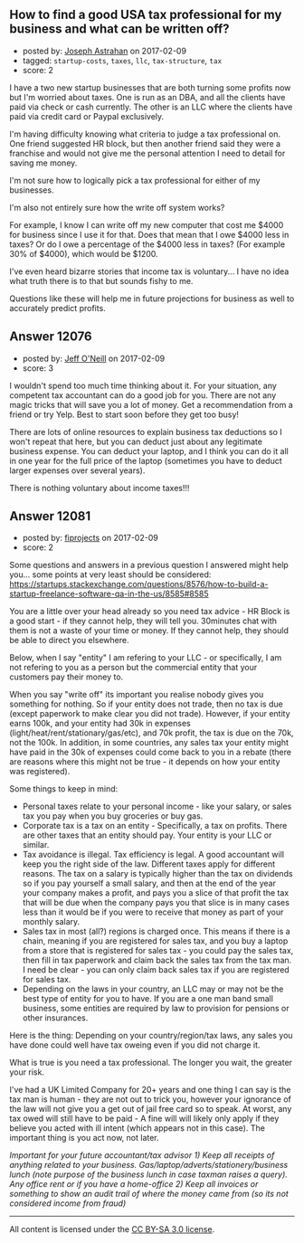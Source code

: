 ## How to find a good USA tax professional for my business and what can be written off?

- posted by: [Joseph Astrahan](https://stackexchange.com/users/1759123/joseph-astrahan) on 2017-02-09
- tagged: `startup-costs`, `taxes`, `llc`, `tax-structure`, `tax`
- score: 2

I have a two new startup businesses that are both turning some profits now but I'm worried about taxes.  One is run as an DBA, and all the clients have paid via check or cash currently.  The other is an LLC where the clients have paid via credit card or Paypal exclusively.

I'm having difficulty knowing what criteria to judge a tax professional on.  One friend suggested HR block, but then another friend said they were a franchise and would not give me the personal attention I need to detail for saving me money.

I'm not sure how to logically pick a tax professional for either of my businesses.

I'm also not entirely sure how the write off system works?

For example, I know I can write off my new computer that cost me $4000 for business since I use it for that.  Does that mean that I owe $4000 less in taxes? Or do I owe a percentage of the $4000 less in taxes? (For example 30% of $4000), which would be $1200.

I've even heard bizarre stories that income tax is voluntary... I have no idea what truth there is to that but sounds fishy to me.

Questions like these will help me in future projections for business as well to accurately predict profits.


## Answer 12076

- posted by: [Jeff O'Neill](https://stackexchange.com/users/46273/jeff-o-neill) on 2017-02-09
- score: 3

I wouldn't spend too much time thinking about it.  For your situation, any competent tax accountant can do a good job for you.  There are not any magic tricks that will save you a lot of money.  Get a recommendation from a friend or try Yelp.  Best to start soon before they get too busy!

There are lots of online resources to explain business tax deductions so I won't repeat that here, but you can deduct just about any legitimate business expense.  You can deduct your laptop, and I think you can do it all in one year for the full price of the laptop (sometimes you have to deduct larger expenses over several years).

There is nothing voluntary about income taxes!!!


## Answer 12081

- posted by: [fiprojects](https://stackexchange.com/users/5370155/fiprojects) on 2017-02-09
- score: 2

Some questions and answers in a previous question I answered might help you... some points at very least should be considered: https://startups.stackexchange.com/questions/8576/how-to-build-a-startup-freelance-software-qa-in-the-us/8585#8585

You are a little over your head already so you need tax advice - HR Block is a good start - if they cannot help, they will tell you. 30minutes chat with them is not a waste of your time or money. If they cannot help, they should be able to direct you elsewhere.

Below, when I say "entity" I am refering to your LLC - or specifically, I am not refering to you as a person but the commercial entity that your customers pay their money to.

When you say "write off" its important you realise nobody gives you something for nothing. So if your entity does not trade, then no tax is due (except paperwork to make clear you did not trade). However, if your entity earns 100k, and your entity had 30k in expenses (light/heat/rent/stationary/gas/etc), and 70k profit, the tax is due on the 70k, not the 100k. In addition, in some countries, any sales tax your entity might have paid in the 30k of expenses could come back to you in a rebate (there are reasons where this might not be true - it depends on how your entity was registered).

Some things to keep in mind:

 - Personal taxes relate to your personal income - like your salary, or
   sales tax you pay when you buy groceries or buy gas.
 - Corporate tax is a tax on an entity - Specifically, a tax on profits.
   There are other taxes that an entity should pay. Your entity is your
   LLC or similar.
 - Tax avoidance is illegal. Tax efficiency is legal. A good accountant will keep you the right side of the law. Different taxes apply for different reasons. The tax on a salary is typically higher than the tax on dividends so if you pay yourself a small salary, and then at the end of the year your company makes a profit, and pays you a slice of that profit the tax that will be due when the company pays you that slice is in many cases less than it would be if you were to receive that money as part of your monthly salary.
 - Sales tax in most (all?) regions is charged once. This means if there
   is a chain, meaning if you are registered for sales tax, and you buy
   a laptop from a store that is registered for sales tax - you could
   pay the sales tax, then fill in tax paperwork and claim back the
   sales tax from the tax man. I need be clear - you can only claim back
   sales tax if you are registered for sales tax.
 - Depending on the laws in your country, an LLC may or may not be the
   best type of entity for you to have. If you are a one man band small
   business, some entities are required by law to provision for pensions
   or other insurances.

Here is the thing: Depending on your country/region/tax laws, any sales you have done could well have tax oweing even if you did not charge it. 

What is true is you need a tax professional. The longer you wait, the greater your risk.

I've had a UK Limited Company for 20+ years and one thing I can say is the tax man is human - they are not out to trick you, however your ignorance of the law will not give you a get out of jail free card so to speak. At worst, any tax owed will still have to be paid - A fine will will likely only apply if they believe you acted with ill intent (which appears not in this case). The important thing is you act now, not later.

*Important for your future accountant/tax advisor 1) Keep all receipts of anything related to your business. Gas/laptop/adverts/stationery/business lunch (note purpose of the business lunch in case taxman raises a query). Any office rent or if you have a home-office 2) Keep all invoices or something to show an audit trail of where the money came from (so its not considered income from fraud)* 



---

All content is licensed under the [CC BY-SA 3.0 license](https://creativecommons.org/licenses/by-sa/3.0/).
